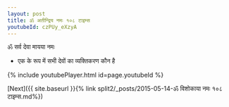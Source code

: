 ```yaml
---
layout: post
title: ॐ अतीन्द्रिय नमः १०८ टाइम्स
youtubeId: czPUy_eXzyA
---
```

 
 
 ॐ सर्व देवा मायया नमः  
 
 -  एक के रूप में सभी देवों का व्यक्तिकरण कौन है 
 
  
 
  
 
 
 
 
 
 


{% include youtubePlayer.html id=page.youtubeId %}
 
[Next]({{ site.baseurl }}{% link  split2/_posts/2015-05-14-ॐ विशोकाया नमः १०८ टाइम्स.md%})
 
